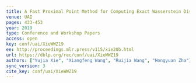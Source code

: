 ```yaml
---
title: A Fast Proximal Point Method for Computing Exact Wasserstein Distance.
venue: UAI
pages: 433-453
year: 2019
type: Conference and Workshop Papers
access: open
key: conf/uai/XieWWZ19
ee: http://proceedings.mlr.press/v115/xie20b.html
url: https://dblp.org/rec/conf/uai/XieWWZ19
authors: ["Yujia Xie", "Xiangfeng Wang", "Ruijia Wang", "Hongyuan Zha"]
sync_version: 3
cite_key: conf/uai/XieWWZ19
---
```


